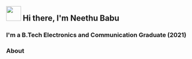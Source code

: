 ## <img src="https://c.tenor.com/3FFF1Q6-IT4AAAAC/wave-hi.gif" width="40px"> Hi there, I'm Neethu Babu

### I'm a B.Tech Electronics and Communication  Graduate (2021)
### About

<!--
**neethukbj/neethukbj** is a ✨ _special_ ✨ repository because its `README.md` (this file) appears on your GitHub profile.

Here are some ideas to get you started:

- 🔭 I’m currently working on ...
- 🌱 I’m currently learning ...
- 👯 I’m looking to collaborate on ...
- 🤔 I’m looking for help with ...
- 💬 Ask me about ...
- 📫 How to reach me: ...
- 😄 Pronouns: ...
- ⚡ Fun fact: ...
-->
